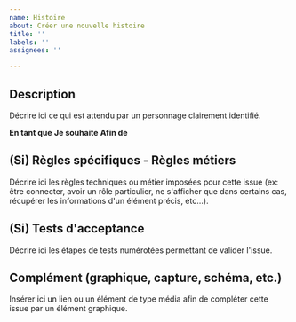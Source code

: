 ```yaml
---
name: Histoire
about: Créer une nouvelle histoire
title: ''
labels: ''
assignees: ''

---
```


## Description

Décrire ici ce qui est attendu par un personnage clairement identifié.

**En tant que**
**Je souhaite**
**Afin de**

## (Si) Règles spécifiques - Règles métiers

Décrire ici les règles techniques ou métier imposées pour cette issue (ex: être connecter, avoir un rôle particulier, ne s'afficher que dans certains cas, récupérer les informations d'un élément précis, etc...).

## (Si) Tests d'acceptance

Décrire ici les étapes de tests numérotées permettant de valider l'issue.

## Complément (graphique, capture, schéma, etc.)

Insérer ici un lien ou un élément de type média afin de compléter cette issue par un élément graphique.
